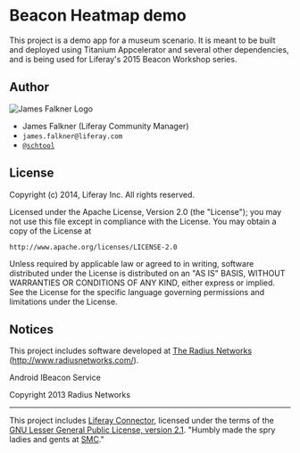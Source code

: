 # Beacon Heatmap demo

This project is a demo app for a museum scenario. It is meant to be built and deployed using Titanium Appcelerator and several other dependencies, and is being used for Liferay's 2015 Beacon Workshop series.

## Author

![James Falkner Logo](https://cdn.lfrs.sl/www.liferay.com/image/user_male_portrait?img_id=6182018&t=1402762276765)

* James Falkner (Liferay Community Manager)
* `james.falkner@liferay.com`
* [`@schtool`](http://twitter.com/schtool)


## License

Copyright (c) 2014, Liferay Inc. All rights reserved.

Licensed under the Apache License, Version 2.0 (the "License");
you may not use this file except in compliance with the License.
You may obtain a copy of the License at

    http://www.apache.org/licenses/LICENSE-2.0

Unless required by applicable law or agreed to in writing, software
distributed under the License is distributed on an "AS IS" BASIS,
WITHOUT WARRANTIES OR CONDITIONS OF ANY KIND, either express or implied.
See the License for the specific language governing permissions and
limitations under the License.

## Notices

This project includes software developed at
[The Radius Networks](http://www.radiusnetworks.com) (http://www.radiusnetworks.com/).

Android IBeacon Service

Copyright 2013 Radius Networks

----

This project includes [Liferay Connector](https://github.com/smclab/liferay-connector), licensed under the terms of the [GNU Lesser General Public License, version 2.1](http://www.gnu.org/licenses/lgpl-2.1.html). "Humbly made the spry ladies and gents at [SMC](http://www.smc.it)."
